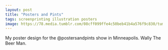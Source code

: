 ```yaml
---
layout: post
title: "Posters and Pints"
tags: screenprinting illustration posters
image: https://78.media.tumblr.com/08cff099ffe4c50beb41b4a576f9c830/tumblr_n8dbbaKx3N1qbng02o1_500.jpg
---
```

My poster design for the @postersandpints show in Minneapolis. Wally The Beer Man.